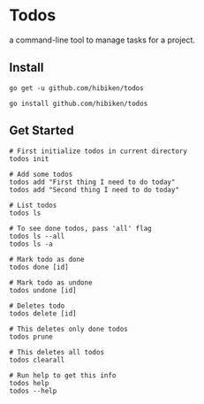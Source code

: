 # Todos
a command-line tool to manage tasks for a project.

## Install
```shell
go get -u github.com/hibiken/todos

go install github.com/hibiken/todos
```


## Get Started
```shell
# First initialize todos in current directory
todos init

# Add some todos
todos add "First thing I need to do today"
todos add "Second thing I need to do today"

# List todos
todos ls

# To see done todos, pass 'all' flag
todos ls --all
todos ls -a

# Mark todo as done
todos done [id]

# Mark todo as undone
todos undone [id]

# Deletes todo
todos delete [id]

# This deletes only done todos
todos prune

# This deletes all todos
todos clearall

# Run help to get this info
todos help
todos --help
```